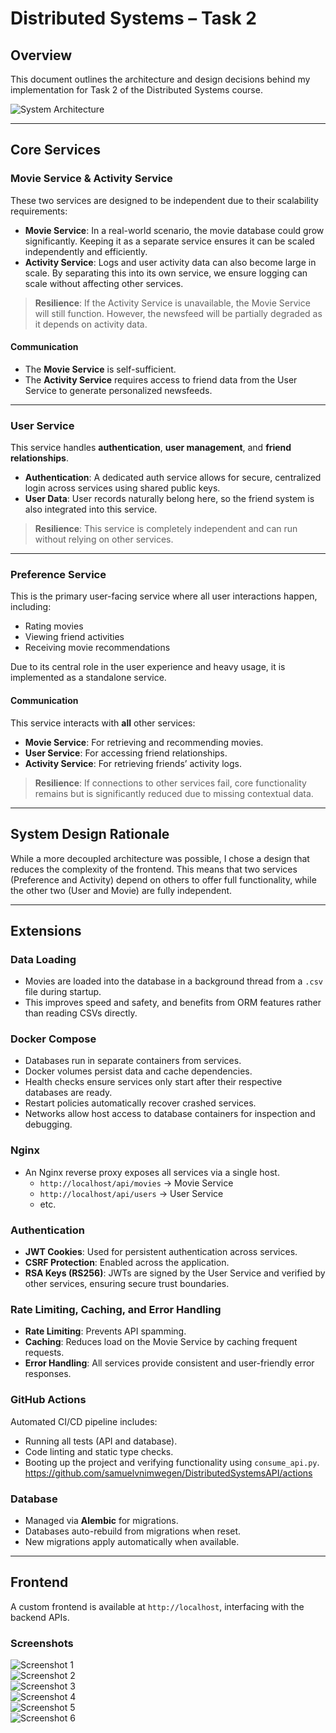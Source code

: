 # Distributed Systems – Task 2

## Overview

This document outlines the architecture and design decisions behind my implementation for Task 2 of the Distributed Systems course.

![System Architecture](images/DS-Diagram.png)

---

## Core Services

### Movie Service & Activity Service

These two services are designed to be independent due to their scalability requirements:

- **Movie Service**: In a real-world scenario, the movie database could grow significantly. Keeping it as a separate service ensures it can be scaled independently and efficiently.
- **Activity Service**: Logs and user activity data can also become large in scale. By separating this into its own service, we ensure logging can scale without affecting other services.

> **Resilience**: If the Activity Service is unavailable, the Movie Service will still function. However, the newsfeed will be partially degraded as it depends on activity data.

#### Communication

- The **Movie Service** is self-sufficient.
- The **Activity Service** requires access to friend data from the User Service to generate personalized newsfeeds.

---

### User Service

This service handles **authentication**, **user management**, and **friend relationships**.

- **Authentication**: A dedicated auth service allows for secure, centralized login across services using shared public keys.
- **User Data**: User records naturally belong here, so the friend system is also integrated into this service.

> **Resilience**: This service is completely independent and can run without relying on other services.

---

### Preference Service

This is the primary user-facing service where all user interactions happen, including:

- Rating movies
- Viewing friend activities
- Receiving movie recommendations

Due to its central role in the user experience and heavy usage, it is implemented as a standalone service.

#### Communication

This service interacts with **all** other services:

- **Movie Service**: For retrieving and recommending movies.
- **User Service**: For accessing friend relationships.
- **Activity Service**: For retrieving friends’ activity logs.

> **Resilience**: If connections to other services fail, core functionality remains but is significantly reduced due to missing contextual data.

---

## System Design Rationale

While a more decoupled architecture was possible, I chose a design that reduces the complexity of the frontend. This means that two services (Preference and Activity) depend on others to offer full functionality, while the other two (User and Movie) are fully independent.

---

## Extensions

### Data Loading

- Movies are loaded into the database in a background thread from a `.csv` file during startup.
- This improves speed and safety, and benefits from ORM features rather than reading CSVs directly.

### Docker Compose

- Databases run in separate containers from services.
- Docker volumes persist data and cache dependencies.
- Health checks ensure services only start after their respective databases are ready.
- Restart policies automatically recover crashed services.
- Networks allow host access to database containers for inspection and debugging.

### Nginx

- An Nginx reverse proxy exposes all services via a single host.
  - `http://localhost/api/movies` → Movie Service
  - `http://localhost/api/users` → User Service
  - etc.

### Authentication

- **JWT Cookies**: Used for persistent authentication across services.
- **CSRF Protection**: Enabled across the application.
- **RSA Keys (RS256)**: JWTs are signed by the User Service and verified by other services, ensuring secure trust boundaries.

### Rate Limiting, Caching, and Error Handling

- **Rate Limiting**: Prevents API spamming.
- **Caching**: Reduces load on the Movie Service by caching frequent requests.
- **Error Handling**: All services provide consistent and user-friendly error responses.

### GitHub Actions

Automated CI/CD pipeline includes:

- Running all tests (API and database).
- Code linting and static type checks.
- Booting up the project and verifying functionality using `consume_api.py`.
https://github.com/samuelvnimwegen/DistributedSystemsAPI/actions

### Database

- Managed via **Alembic** for migrations.
- Databases auto-rebuild from migrations when reset.
- New migrations apply automatically when available.

---

## Frontend

A custom frontend is available at `http://localhost`, interfacing with the backend APIs.

### Screenshots

![Screenshot 1](images/img.png)  
![Screenshot 2](images/img_1.png)  
![Screenshot 3](images/img_2.png)  
![Screenshot 4](images/img_3.png)  
![Screenshot 5](images/img_4.png)  
![Screenshot 6](images/img_5.png)
